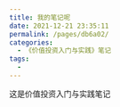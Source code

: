 ```yaml
---
title: 我的笔记呢
date: 2021-12-21 23:35:11
permalink: /pages/db6a02/
categories:
  - 《价值投资入门与实践》笔记
tags:
  - 
---
```

这是价值投资入门与实践笔记